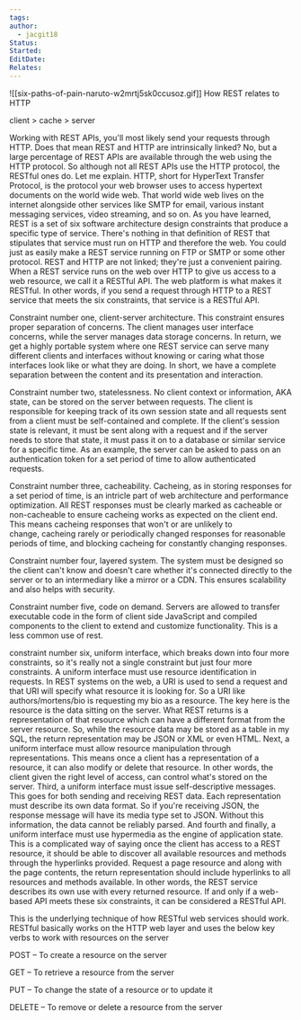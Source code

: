 ```yaml
---
tags: 
author:
  - jacgit18
Status: 
Started: 
EditDate: 
Relates:
---
```

![[six-paths-of-pain-naruto-w2mrtj5sk0ccusoz.gif]]
How REST relates to HTTP 

client > cache > server 

Working with REST APIs, you'll most likely send your requests through HTTP. Does that mean REST and HTTP are intrinsically linked? No, but a large percentage of REST APIs are available through the web using the HTTP protocol. So although not all REST APIs use the HTTP protocol, the RESTful ones do. Let me explain. HTTP, short for HyperText Transfer Protocol, is the protocol your web browser uses to access hypertext documents on the world wide web. That world wide web lives on the internet alongside other services like SMTP for email, various instant messaging services, video streaming, and so on. As you have learned, REST is a set of six software architecture design constraints that produce a specific type of service. There's nothing in that definition of REST that stipulates that service must run on HTTP and therefore the web. You could just as easily make a REST service running on FTP or SMTP or some other protocol. REST and HTTP are not linked; they're just a convenient pairing. When a REST service runs on the web over HTTP to give us access to a web resource, we call it a RESTful API. The web platform is what makes it RESTful. In other words, if you send a request through HTTP to a REST service that meets the six constraints, that service is a RESTful API. 

Constraint number one, client-server architecture. This constraint ensures proper separation of concerns. The client manages user interface concerns, while the server manages data storage concerns. In return, we get a highly portable system where one REST service can serve many different clients and interfaces without knowing or caring what those interfaces look like or what they are doing. In short, we have a complete separation between the content and its presentation and interaction.  

Constraint number two, statelessness. No client context or information, AKA state, can be stored on the server between requests. The client is responsible for keeping track of its own session state and all requests sent from a client must be self-contained and complete. If the client's session state is relevant, it must be sent along with a request and if the server needs to store that state, it must pass it on to a database or similar service for a specific time. As an example, the server can be asked to pass on an authentication token for a set period of time to allow authenticated requests.  

Constraint number three, cacheability. Cacheing, as in storing responses for a set period of time, is an intricle part of web architecture and performance optimization. All REST responses must be clearly marked as cacheable or non-cacheable to ensure cacheing works as expected on the client end. This means cacheing responses that won't or are unlikely to change, cacheing rarely or periodically changed responses for reasonable periods of time, and blocking cacheing for constantly changing responses.  

Constraint number four, layered system. The system must be designed so the client can't know and doesn't care whether it's connected directly to the server or to an intermediary like a mirror or a CDN. This ensures scalability and also helps with security.  

Constraint number five, code on demand. Servers are allowed to transfer executable code in the form of client side JavaScript and compiled components to the client to extend and customize functionality. This is a less common use of rest. 

constraint number six, uniform interface, which breaks down into four more constraints, so it's really not a single constraint but just four more constraints. A uniform interface must use resource identification in requests. In REST systems on the web, a URI is used to send a request and that URI will specify what resource it is looking for. So a URI like authors/mortens/bio is requesting my bio as a resource. The key here is the resource is the data sitting on the server. What REST returns is a representation of that resource which can have a different format from the server resource. So, while the resource data may be stored as a table in my SQL, the return representation may be JSON or XML or even HTML. Next, a uniform interface must allow resource manipulation through representations. This means once a client has a representation of a resource, it can also modify or delete that resource. In other words, the client given the right level of access, can control what's stored on the server. Third, a uniform interface must issue self-descriptive messages. This goes for both sending and receiving REST data. Each representation must describe its own data format. So if you're receiving JSON, the response message will have its media type set to JSON. Without this information, the data cannot be reliably parsed. And fourth and finally, a uniform interface must use hypermedia as the engine of application state. This is a complicated way of saying once the client has access to a REST resource, it should be able to discover all available resources and methods through the hyperlinks provided. Request a page resource and along with the page contents, the return representation should include hyperlinks to all resources and methods available. In other words, the REST service describes its own use with every returned resource. If and only if a web-based API meets these six constraints, it can be considered a RESTful API. 

This is the underlying technique of how RESTful web services should work. RESTful basically works on the HTTP web layer and uses the below key verbs to work with resources on the server 

POST – To create a resource on the server 

GET – To retrieve a resource from the server 

PUT – To change the state of a resource or to update it 

DELETE – To remove or delete a resource from the server